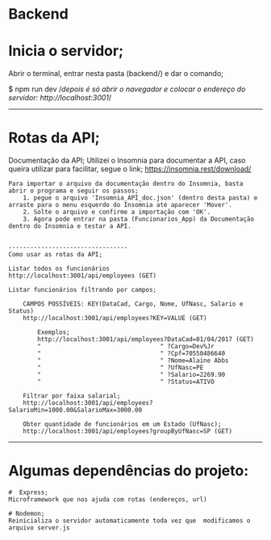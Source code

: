 # Backend

# Inicia o servidor;
Abrir o terminal, entrar nesta pasta (backend/) e dar o comando;

$ npm run dev
/*depois é só abrir o navegador e colocar o endereço do servidor: http://localhost:3001*/

------------------------------------------------------------
# Rotas da API;
   
   Documentação da API;
    Utilizei o Insomnia para documentar a API, caso queira utilizar para facilitar, segue o link;
        https://insomnia.rest/download/

    Para importar o arquivo da documentação dentro do Insomnia, basta abrir o programa e seguir os passos;
        1. pegue o arquivo 'Insomnia_API_doc.json' (dentro desta pasta) e arraste para o menu esquerdo do Insomnia até aparecer 'Mover'.
        2. Solte o arquivo e confirme a importação com 'OK'.
        3. Agora pode entrar na pasta (Funcionarios_App) da Documentação dentro do Insomnia e testar a API.


    ---------------------------------
    Como usar as rotas da API;

    Listar todos os funcionários
    http://localhost:3001/api/employees (GET)

    Listar funcionários filtrando por campos;
        
        CAMPOS POSSÍVEIS: KEY(DataCad, Cargo, Nome, UfNasc, Salario e Status)
        http://localhost:3001/api/employees?KEY=VALUE (GET)

            Exemplos;
            http://localhost:3001/api/employees?DataCad=01/04/2017 (GET)
            "                                 " ?Cargo=Dev%Jr
            "                                 " ?Cpf=70550486640
            "                                 " ?Nome=Alaine Abbs
            "                                 " ?UfNasc=PE
            "                                 " ?Salario=2269.90
            "                                 " ?Status=ATIVO

        Filtrar por faixa salarial;
        http://localhost:3001/api/employees?SalarioMin=1000.00&SalarioMax=3000.00

        Obter quantidade de funcionários em um Estado (UfNasc);
        http://localhost:3001/api/employees?groupByUfNasc=SP (GET)

------------------------------------------------------------
# Algumas dependências do projeto:

    #  Express;
    Microframework que nos ajuda com rotas (endereços, url)

    # Nodemon;
    Reinicializa o servidor automaticamente toda vez que  modificamos o arquivo server.js